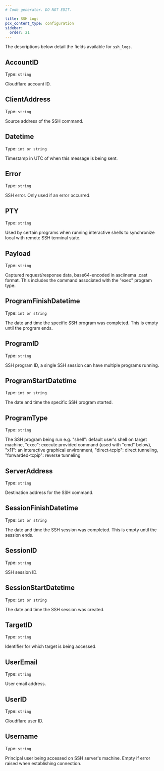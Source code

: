 ```yaml
---
# Code generator. DO NOT EDIT.

title: SSH Logs
pcx_content_type: configuration
sidebar:
  order: 21
---
```


The descriptions below detail the fields available for `ssh_logs`.

## AccountID

Type: `string`

Cloudflare account ID.

## ClientAddress

Type: `string`

Source address of the SSH command.

## Datetime

Type: `int or string`

Timestamp in UTC of when this message is being sent.

## Error

Type: `string`

SSH error. Only used if an error occurred.

## PTY

Type: `string`

Used by certain programs when running interactive shells to synchronize local with remote SSH terminal state.

## Payload

Type: `string`

Captured request/response data, base64-encoded in asciinema .cast format. This includes the command associated with the "exec" program type.

## ProgramFinishDatetime

Type: `int or string`

The date and time the specific SSH program was completed. This is empty until the program ends.

## ProgramID

Type: `string`

SSH program ID, a single SSH session can have multiple programs running.

## ProgramStartDatetime

Type: `int or string`

The date and time the specific SSH program started.

## ProgramType

Type: `string`

The SSH program being run e.g. "shell": default user's shell on target machine, "exec": execute provided command (used with "cmd" below), "x11": an interactive graphical environment, "direct-tcpip": direct tunneling, "forwarded-tcpip": reverse tunneling

## ServerAddress

Type: `string`

Destination address for the SSH command.

## SessionFinishDatetime

Type: `int or string`

The date and time the SSH session was completed. This is empty until the session ends.

## SessionID

Type: `string`

SSH session ID.

## SessionStartDatetime

Type: `int or string`

The date and time the SSH session was created.

## TargetID

Type: `string`

Identifier for which target is being accessed.

## UserEmail

Type: `string`

User email address.

## UserID

Type: `string`

Cloudflare user ID.

## Username

Type: `string`

Principal user being accessed on SSH server's machine. Empty if error raised when establishing connection.
